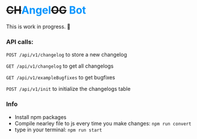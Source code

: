 # ~~CH~~<strong style="color: #0095ff">Angel</strong>~~OG~~ <strong style="color: #0095ff">Bot</strong>

This is work in progress. 🤖

### API calls:
 
`
POST /api/v1/changelog
`
to store a new changelog

`
GET /api/v1/changelog
`
to get all changelogs

`
GET /api/v1/exampleBugfixes
`
to get bugfixes 

`
POST /api/v1/init
`
to initialize the changelogs table

### Info
* Install npm packages
* Compile nearley file to js every time you make changes:
`npm run convert`
* type in your terminal: 
`npm run start`
